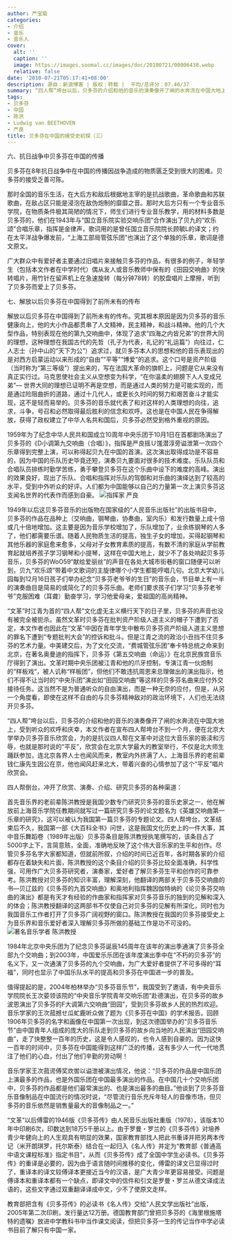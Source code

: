 ```yaml
---
author: 严宝瑜
categories:
- 介绍
- 音乐
- 音乐人
cover:
  alt: ''
  caption: ''
  image: https://images.soomal.cc/images/doc/20100721/00006438.webp
  relative: false
date: '2010-07-21T05:17:41+08:00'
description: 源自：新浪博客 | 版权：转载 |  平均/总评分：07.40/37
summary: “四人帮”垮台以后，贝多芬的介绍和他的音乐的演奏像开了闸的水奔流在中国大地上，受到听众的欢呼和庆幸，本文作者在宣布四人帮垮台不到一个月，便在北京大学举办贝多芬音乐欣赏会，为的是抗议四人帮在文革中对这位大音乐家的亵渎和污辱，也就是那时说的“平反”，欣赏会在北京大学最大的教室举行，不仅是北大师生踊跃参加，连北京各界人士也闻风而来，教室内外挤满了人，上海音乐界的老前辈钱仁康先生因公在京，他也闻风赶来北大……
tags:
- 贝多芬
- 中国
- 陈洪
- Ludwig van BEETHOVEN
- 严良
title: 贝多芬在中国的接受史初探（三）
---
```


六、抗日战争中贝多芬在中国的传播



贝多芬在8年抗日战争中在中国的传播因战争造成的物质匮乏受到很大的困难。贝多芬的接受乏善可陈。

那时全国的音乐生活，在大后方和敌后根据地主宰的是抗战歌曲，革命歌曲和苏联歌曲，在敌占区只能是浸泡在敌伪炮制的靡靡之音。那时大后方只有一个专业音乐学院，在物质条件极其简陋的情况下，师生们进行专业音乐教学，用的材料多数是贝多芬的，他们在1943年与“国立音乐院实验交响乐团”合作演出了贝九的“欢乐颂”合唱乐章，指挥是金律声，歌词用的是曾任国立音乐院院长顾毓L的译文；约在太平洋战争爆发前，“上海工部局管弦乐团”也演出了这个单独的乐章，歌词是德文原文。

广大群众中有爱好者主要通过旧唱片来接触贝多芬的作品，有很多的例子，年轻学生（包括本文作者在中学时代）偶从友人或音乐教师中保有的《田园交响曲》的快转唱片，用竹针在留声机上在急速旋转（每分钟78转）的胶盘唱片上摩擦，听到了贝多芬而爱上了贝多芬。

七、解放以后贝多芬在中国得到了前所未有的传布

解放以后贝多芬在中国得到了前所未有的传布。究其根本原因是因为贝多芬的音乐健康向上，他的大小作品都贯串了人文精神，民主精神，和战斗精神。他的几个大型作品，特别表现在他的第九交响曲中，体现了追求“四海之内皆兄弟”的世界大同的理想，这种理想在我国古代的先哲（孔子为代表，礼记的“礼运篇”）向往过，仁人志士（孙中山的“天下为公”）追求过，就贝多芬本人的思想和他的音乐表现出的是对西方启蒙运动以来形成的“自由”“平等”“博爱”的追求。这个口号是资产阶级（当时称为“第三等级”）提出来的，写在法国大革命的旗帜上，问题是它从来没有真正实行过。马克思使社会主义从空想变为科学，“在你温柔的翅膀下人人变成兄弟”― 世界大同的理想已证明不再是空想，而是通过人类的努力是可能实现的，而是通过险阻曲折的道路，通过十几代人，或更长久时间的努力和艰苦奋斗才能实现，这不是轻而易举的。贝多芬的音乐就代表了和对这样的人类理想的向往，追求，斗争，号召和必然取得最后胜利的信念和欢呼。这也是在中国人民在争得解放，获得了政权建立了中华人名共和国后，贝多芬必然受到格外重视的原因。

1959年为了纪念中华人民共和国成立10周年中央乐团于10月1日在首都剧场演出了贝多芬的《D小调第九交响曲（合唱）》，指挥是严良摇Ｕ馐潜淳旁谥泄第一次四个乐章得到完整上演，可以称得起贝九在中国的首演。这次演出取得成功是不容易的，因为中国的乐队历史毕竟还短，演奏贝九要面对很多的技术难度。乐队队员和合唱队员排练时勤学苦练，勇于攀登贝多芬在这个乐曲中设下的难度的高峰。演出的效果良好，现出了乐队、合唱和指挥对乐队的驾御和对乐曲的演绎达到了较高的水平，受到中外听众的好评。人们都为中国能够以自己的力量第一次上演贝多芬这支闻名世界的代表作而感到自豪。
![指挥家 严良](https://images.soomal.cc/images/doc/20100721/00006438.webp)





1949年以后这贝多芬音乐的出版物在国家级的“人民音乐出版社”的出版书目中，贝多芬的作品在品种上（交响曲，钢琴曲，协奏曲，室内乐）和发行数量上成十倍或几十倍地增加。这主要是因为音乐学校增加了，乐队增加了，业余练钢琴的人多了，他们都需要乐谱。随着人民物质生活的提高，独生子女的增加，买得起钢琴和其他乐器的家庭愈来愈多，父母对子女教育素质的提高，有数不清的家庭从学前教育起就培养孩子学习钢琴和小提琴，这样在中国大地上，就少不了各处响起贝多芬音乐，贝多芬的WoO59“献给爱丽丝”的声音在各处大城市街巷的窗口随便可以听到，贝九“欢乐颂”带着中文歌词的主旋律哪个小学生都能哼唱几句。北京大学幼儿园每到12月16日孩子们举办纪念“贝多芬老爷爷的生日”的音乐会，节目单上有一半的演奏曲目是简易的或简化了的贝多芬乐曲。老师们要求孩子们学习“贝多芬老爷爷”克服困难（耳聋）勤奋学习，学习他爱母亲，爱祖国的高尚精神。

“文革”时江青为首的“四人帮”文化虚无主义横行天下的日子里，贝多芬的声音也没有被完全被扼杀。虽然文革时贝多芬在批判资产阶级人道主义的帽子下遭到了否定，本文作者也因此在“文革”中因在青年学生中散布贝多芬资产阶级人道主义思想的罪名下遭到“专题批判大会”的控诉和批斗。但是江青之流的政治小丑挡不住贝多芬的艺术力量。中美建交后，为了文化交流，“费城管弦乐团”奉卡特总统之命来到北京，在著名奥曼迪的指挥下，贝多芬《第五交响曲（命运）》在北京民族宫音乐厅得到了演出。文革时期中央乐团被江青和他的爪牙控制，专演江青一伙炮制的“样板戏”，被人讥称“样板团”，但他们不敢违抗周恩来总理做出的演出指示，他们不得不让当时的“中央乐团”演出如“田园交响曲”等这样的贝多芬名曲来应付外交接待任务。这当然不是为普通听众的自由演出，而是一种无奈的应付，但是，从另一个角度看，即使在这样不自由的与贝多芬精神敌对的政治环境下，人们也无法绕开贝多芬。

“四人帮”垮台以后，贝多芬的介绍和他的音乐的演奏像开了闸的水奔流在中国大地上，受到听众的欢呼和庆幸，本文作者在宣布四人帮垮台不到一个月，便在北京大学举办贝多芬音乐欣赏会，为的是抗议四人帮在文革中对这位大音乐家的亵渎和污辱，也就是那时说的“平反”，欣赏会在北京大学最大的教室举行，不仅是北大师生踊跃参加，连北京各界人士也闻风而来，教室内外挤满了人，上海音乐界的老前辈钱仁康先生因公在京，他也闻风赶来北大，带着兴奋的心情参加了这个“平反”唱片欣赏会。

四人帮倒台，冲开了欣赏、演奏、介绍、研究贝多芬的各种渠道：

首先音乐界的老前辈陈洪教授是我国少数专门研究贝多芬的音乐史家之一，他在解放前上海音乐学院任教期间就写过一篇研究贝多芬的论文题名为《英雄交响曲第一乐章的研究》，这可以被认为我国第一篇贝多芬的专题论文。四人帮垮台，文革结束后不久，我国第一部《大百科全书》问世，这是我国文化历史上的一件大事，其中音乐舞蹈卷（1989年出版）贝多芬条目是陈洪教授执笔撰写的，该条目占了5000字上下，言简意赅，全面，准确地反映了这个伟大音乐家的生平和创作。尽管贝多芬名字大家都知道，但就前所叙，介绍的时间已近百年，各时期各家的介绍都存在着缺失和片面，陈洪教授的这个条目介绍的贝多芬比较全面准确，科学性强，可用作广大贝多芬研究者，演奏家，爱好者了解贝多芬生平和创作的可靠参考。陈洪教授对贝多芬的知识丰富，理解深刻，他翻译的两部关于贝多芬交响曲的书―贝辽兹的《贝多芬的九首交响曲》和奥地利指挥魏因伽特纳的《论贝多芬交响曲的演出》都是有天才有经验的作曲家和指挥家对贝多芬音乐的独到的见解和深入的体会；陈洪教授翻译的这两部书不仅使自己对贝多芬的见解有所深化，同时也为我国音乐工作者打开了贝多芬广阔视野的窗口。陈洪教授在我国的贝多芬接受史上为音乐界和音乐爱好者深入理解贝多芬所做的基础工作是功不可没的。
![著名音乐学者 陈洪教授](https://images.soomal.cc/images/doc/20100721/00006439.webp)





1984年北京中央乐团为了纪念贝多芬诞辰145周年在该年的演出季通演了贝多芬全部九个交响曲；到2003年，中国爱乐乐团在该年度演出季中在“不朽的贝多芬”的名义下，又一次通演了贝多芬的九个交响曲，为广大爱好者提供了不可多得的“耳福”，同时也显示了中国乐队水平的提高和贝多芬在中国进一步的普及。

值得提起的是，2004年柏林举办“贝多芬音乐节”，我国受到了邀请，有中央音乐学院院长王次荽领该院的“中央音乐学院青年交响乐团”赴德演出，在贝多芬的故乡波恩演出了贝多芬的F大调第六交响曲“田园”，受到贝多芬故乡人民的热烈欢迎。音乐学家的王次菰撼せ瓜虻鹿听众做了题为《贝多芬在中国》的学术报告。回顾1906年贝多芬的名字和画像在中国第一次出现，到这次德国举办的“贝多芬音乐节”由中国青年人组成的庞大的乐队走到贝多芬的故乡向当地的人民演出“田园交响曲”，走了快整整一百年的历史，这是令人感叹的，也令人感到自豪的。因为这快一百年的时间中，贝多芬在中国能得到这样广泛的传播，这有多少人一代一代地贯注了他们的心血，付出了他们辛勤的劳动啊！

音乐学家王次菰谔傅奖炊喾以谥泄被演出情况，他说：“贝多芬的作品是中国乐团上演最多的作品，也是外国乐团在中国最多演出的作品。在中国几十个交响乐团中，贝多芬的作品都是他们最常演出的、也是演出最多的曲目。”他谈到了贝多芬音乐音像制品在中国流行的情况时说，“尽管流行音乐充斥年轻人的音像市场，但贝多芬的音乐依然是销售量最大的音像制品之一。”

“文革”以后傅雷的1946版《贝多芬传》由人民音乐出版社重版（1978），该版本10年中印刷6次，印数达到18万5千册以上。由于罗曼・罗兰的《贝多芬传》对培养青少年健向上的人生观具有明显的效果，国家教育部找人把此书重译并把另两本传记（米开朗琪罗，托尔斯泰）结合在一起归入《名人传》并定为“教育部《普通高中语文课程标准》指定书目”，从而《贝多芬传》成了全国中学生必读书。《贝多芬传》的重译是必要的，因为由于语言随时间推移的变化，傅雷的译文已显得过时了，重译本的译文较傅译本更接近当今的汉语，是广大青少年更容易接受。问题是傅译本和重译本都有一个缺点，即译文中的信件和引文是罗曼・罗兰从德文译成法语的，这些文字通过双重翻译译成中文，少不了使原文走样。

教育部把含有《贝多芬传》的必读书《名人传》交给“人民文学出版社”出版，2005年第二次印刷，发行量达12万册。德国教育部门曾把贝多芬的《海里根施塔特的遗嘱》放进中学教科书中当作课文阅读，但把贝多芬一生的传记当作中学必读书目前了解只有中国一家。